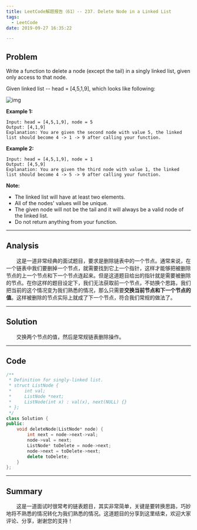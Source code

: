 ```yaml
---
title: LeetCode解题报告（61）-- 237. Delete Node in a Linked List
tags:
  - LeetCode
date: 2019-09-27 16:35:22

---
```


## Problem

Write a function to delete a node (except the tail) in a singly linked list, given only access to that node.

Given linked list -- head = [4,5,1,9], which looks like following:

![img](https://assets.leetcode.com/uploads/2018/12/28/237_example.png)

<!-- more -->

**Example 1:**

```
Input: head = [4,5,1,9], node = 5
Output: [4,1,9]
Explanation: You are given the second node with value 5, the linked list should become 4 -> 1 -> 9 after calling your function.
```

**Example 2:**

```
Input: head = [4,5,1,9], node = 1
Output: [4,5,9]
Explanation: You are given the third node with value 1, the linked list should become 4 -> 5 -> 9 after calling your function.
```

**Note:**

- The linked list will have at least two elements.
- All of the nodes' values will be unique.
- The given node will not be the tail and it will always be a valid node of the linked list.
- Do not return anything from your function.

------

## Analysis

&emsp;&emsp;这是一道非常经典的面试题目，要求是删除链表中的一个节点。通常来说，在一个链表中我们要删掉一个节点，就需要找到它上一个指针，这样才能够把被删除节点的上一个节点和下一个节点连起来。但是这道题目给出的指针就是需要被删除的节点。在你这样的题目设定下，我们无法获取前一个节点，不妨换个思路，我们把当前的这个情况变为我们熟悉的情况，那么只需要**交换当前节点和下一个节点的值**。这样被删除的节点实际上就成了下一个节点，符合我们常规的做法了。

------

## Solution

&emsp;&emsp;交换两个节点的值，然后是常规链表删除操作。

------

## Code

```c++
/**
 * Definition for singly-linked list.
 * struct ListNode {
 *     int val;
 *     ListNode *next;
 *     ListNode(int x) : val(x), next(NULL) {}
 * };
 */
class Solution {
public:
    void deleteNode(ListNode* node) {
        int next = node->next->val;
        node->val = next;
        ListNode* toDelete = node->next;
        node->next = toDelete->next;
        delete toDelete;
    }
};
```

------

## Summary

&emsp;&emsp;这是一道面试时很常考的链表题目，其实非常简单，关键是要转换思路，巧妙地将不熟悉的情况转化为我们熟悉的情况。这道题目的分享到这里结束，欢迎大家评论、分享，谢谢您的支持！
